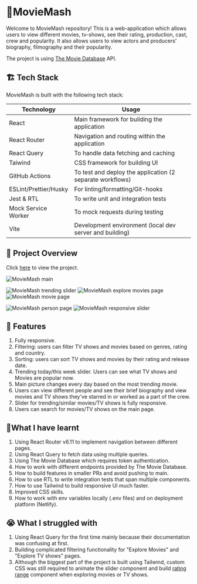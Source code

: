 # 🍿MovieMash

Welcome to MovieMash repository! This is a web-application which allows users to view different movies, tv-shows, see their rating, production, cast, crew and popularity. 
It also allows users to view actors and producers'  biography, filmography and their popularity.

The project is using [The Movie Database](https://developer.themoviedb.org) API.

## 🏗️ Tech Stack

MovieMash is built with the following tech stack:

| Technology                                                          | Usage                                                                                                          |
| ------------------------------------------------------------------- | -------------------------------------------------------------------------------------------------------------- |
| React                                     | Main framework for building the application         |
| React Router                                    |Navigation and routing within the application |
| React Query| To handle data fetching and caching
| Taiwind                         | CSS framework for building UI                                   |
| GitHub Actions | To test and deploy the application (2 separate workflows)
| ESLint/Prettier/Husky                                 | For linting/formatting/Git-hooks                                      |
| Jest & RTL                                  | To write unit and integration tests  |    
| Mock Service Worker                              | To mock requests during testing  |   
| Vite | Development environment (local dev server and building)

                                                                                    

## 👀 Project Overview

Click  [here](https://startling-travesseiro-2774de.netlify.app/) to view the project.


![MovieMash main](https://i.ibb.co/SdXHdr6/image.png)

![MovieMash trending slider](https://i.ibb.co/3M9StCp/image.png)
![MovieMash explore movies page](https://i.ibb.co/qCT4bsp/image.png)
![MovieMash movie page](https://i.ibb.co/c19kS7Z/image.png)

![MovieMash person page](https://i.ibb.co/Q9wKxP9/image.png)
![MovieMash responsive slider](https://i.ibb.co/X44Mnpz/image.png)




## 🎥 Features 

1. Fully responsive.
2. Filtering: users can filter TV shows and movies based on genres, rating and country.
3. Sorting: users can sort TV shows and movies by their rating and release date.
4. Trending today/this week slider. Users can see what TV shows and Movies are popular now.
5. Main picture changes every day based on the most trending movie.
6. Users can view different people and see their brief biography and view movies and TV shows they've starred in or worked as a part of the crew.
7. Slider for trending/similar movies/TV shows is fully responsive.
8. Users can search for movies/TV shows on the main page.



## 📖What I have learnt
1. Using React Router v6.11 to implement navigation between different pages.
2. Using React Query to fetch data using multiple queries.
3. Using The Movie Database which requires token authentication.
4. How to work with different endpoints provided by The Movie Database.
5. How to build features in smaller PRs and avoid pushing to main.
6. How to use RTL to write integration tests that span multiple components.
7. How to use Tailwind to build responsive UI much faster.
8. Improved CSS skills.
9. How to work with env variables locally (.env files) and on deployment platform (Netlify).

## 😭 What I struggled with
1. Using React Query for the first time mainly because their documentation was confusing at first.
2. Building complicated filtering functionality for "Explore Movies" and "Explore TV shows" pages.
3. Although the biggest part of the project is built using Tailwind, custom CSS was still required to animate the slider component and build [rating range](https://i.ibb.co/W6bTXGW/image.png) component when exploring movies or TV shows.







